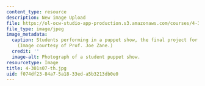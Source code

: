 ```yaml
---
content_type: resource
description: New image Upload
file: https://ol-ocw-studio-app-production.s3.amazonaws.com/courses/4-301-introduction-to-the-visual-arts-spring-2007/f074df2384a75a1833eda5b3213db0e0_4-301s07-th.jpg
file_type: image/jpeg
image_metadata:
  caption: Students performing in a puppet show, the final project for this course.
    (Image courtesy of Prof. Joe Zane.)
  credit: ''
  image-alt: Photograph of a student puppet show.
resourcetype: Image
title: 4-301s07-th.jpg
uid: f074df23-84a7-5a18-33ed-a5b3213db0e0
---
```

